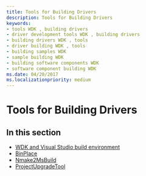 ```yaml
---
title: Tools for Building Drivers
description: Tools for Building Drivers
keywords:
- tools WDK , building drivers
- driver development tools WDK , building drivers
- building drivers WDK , tools
- driver building WDK , tools
- building samples WDK
- sample building WDK
- building software components WDK
- software component building WDK
ms.date: 04/20/2017
ms.localizationpriority: medium
---
```


# Tools for Building Drivers


## <span id="ddk_tools_for_building_drivers_tools"></span><span id="DDK_TOOLS_FOR_BUILDING_DRIVERS_TOOLS"></span>


## <span id="in_this_section"></span>In this section


-   [WDK and Visual Studio build environment](wdk-and-visual-studio-build-environment.md)
-   [BinPlace](binplace.md)
-   [Nmake2MsBuild](nmake2msbuild.md)
-   [ProjectUpgradeTool](projectupgradetool.md)

 

 





